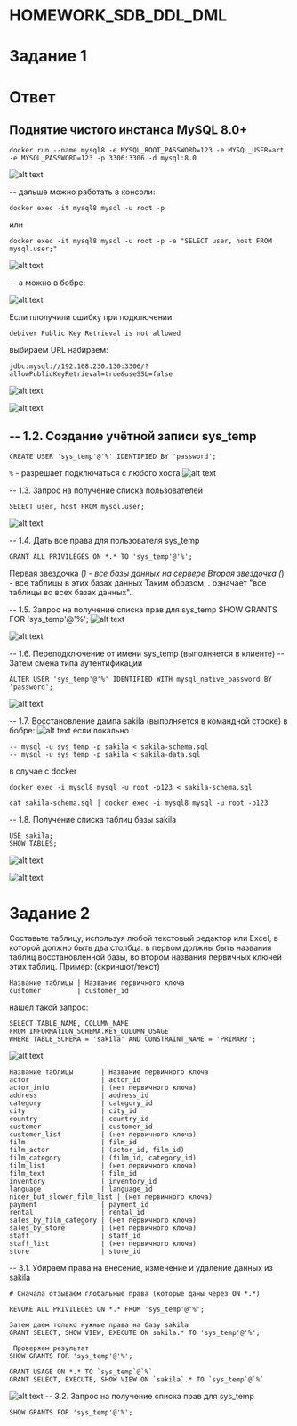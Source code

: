 # HOMEWORK_SDB_DDL_DML
# Задание 1
# Ответ
## Поднятие чистого инстанса MySQL 8.0+
```
docker run --name mysql8 -e MYSQL_ROOT_PASSWORD=123 -e MYSQL_USER=art -e MYSQL_PASSWORD=123 -p 3306:3306 -d mysql:8.0

```
![alt text](image.png)


-- дальше можно работать в консоли:

```
docker exec -it mysql8 mysql -u root -p
```
или 
```
docker exec -it mysql8 mysql -u root -p -e "SELECT user, host FROM mysql.user;"
```
![alt text](image-1.png)


-- а можно в бобре: 

![alt text](image-2.png)

Если плолучили ошибку при подключении 
```
debiver Public Key Retrieval is not allowed 
```
выбираем URL набираем: 
```
jdbc:mysql://192.168.230.130:3306/?allowPublicKeyRetrieval=true&useSSL=false
```
![alt text](image-3.png)

![alt text](image-4.png)



## -- 1.2. Создание учётной записи sys_temp
```
CREATE USER 'sys_temp'@'%' IDENTIFIED BY 'password';
```
``%`` - разрешает подключаться с любого хоста
![alt text](image-5.png)



-- 1.3. Запрос на получение списка пользователей
```
SELECT user, host FROM mysql.user;
```
![alt text](image-6.png)


-- 1.4. Дать все права для пользователя sys_temp
```
GRANT ALL PRIVILEGES ON *.* TO 'sys_temp'@'%';
```
Первая звездочка (*) - все базы данных на сервере
Вторая звездочка (*) - все таблицы в этих базах данных
Таким образом, *.* означает "все таблицы во всех базах данных".

-- 1.5. Запрос на получение списка прав для sys_temp
SHOW GRANTS FOR 'sys_temp'@'%';
![alt text](image-7.png)

![alt text](image-8.png)


-- 1.6. Переподключение от имени sys_temp (выполняется в клиенте)
-- Затем смена типа аутентификации
```
ALTER USER 'sys_temp'@'%' IDENTIFIED WITH mysql_native_password BY 'password';
```
![alt text](image-9.png)

-- 1.7. Восстановление дампа sakila (выполняется в командной строке)
в бобре:
![alt text](image-10.png)
если локально :
```
-- mysql -u sys_temp -p sakila < sakila-schema.sql
-- mysql -u sys_temp -p sakila < sakila-data.sql
```
в случае с docker
```
docker exec -i mysql8 mysql -u root -p123 < sakila-schema.sql
```
```
cat sakila-schema.sql | docker exec -i mysql8 mysql -u root -p123
```


-- 1.8. Получение списка таблиц базы sakila
```
USE sakila;
SHOW TABLES;
```
![alt text](image-11.png)

![alt text](image-12.png)


# Задание 2
Составьте таблицу, используя любой текстовый редактор или Excel, в которой должно быть два столбца: в первом должны быть названия таблиц восстановленной базы, во втором названия первичных ключей этих таблиц. Пример: (скриншот/текст)
```
Название таблицы | Название первичного ключа
customer         | customer_id

```
нашел такой запрос: 
```
SELECT TABLE_NAME, COLUMN_NAME 
FROM INFORMATION_SCHEMA.KEY_COLUMN_USAGE 
WHERE TABLE_SCHEMA = 'sakila' AND CONSTRAINT_NAME = 'PRIMARY';
```
![alt text](image-13.png)
```
Название таблицы       | Название первичного ключа
actor                  | actor_id
actor_info             | (нет первичного ключа)
address                | address_id
category               | category_id
city                   | city_id
country                | country_id
customer               | customer_id
customer_list          | (нет первичного ключа)
film                   | film_id
film_actor             | (actor_id, film_id)
film_category          | (film_id, category_id)
film_list              | (нет первичного ключа)
film_text              | film_id
inventory              | inventory_id
language               | language_id
nicer_but_slower_film_list | (нет первичного ключа)
payment                | payment_id
rental                 | rental_id
sales_by_film_category | (нет первичного ключа)
sales_by_store         | (нет первичного ключа)
staff                  | staff_id
staff_list             | (нет первичного ключа)
store                  | store_id
```

-- 3.1. Убираем права на внесение, изменение и удаление данных из sakila
```
# Сначала отзываем глобальные права (которые даны через ON *.*)

REVOKE ALL PRIVILEGES ON *.* FROM 'sys_temp'@'%';
```
```
Затем даем только нужные права на базу sakila
GRANT SELECT, SHOW VIEW, EXECUTE ON sakila.* TO 'sys_temp'@'%';
```
```
 Проверяем результат
SHOW GRANTS FOR 'sys_temp'@'%';
```
```
GRANT USAGE ON *.* TO `sys_temp`@`%`
GRANT SELECT, EXECUTE, SHOW VIEW ON `sakila`.* TO `sys_temp`@`%`
```

![alt text](image-14.png)
-- 3.2. Запрос на получение списка прав для sys_temp
```
SHOW GRANTS FOR 'sys_temp'@'%';
```